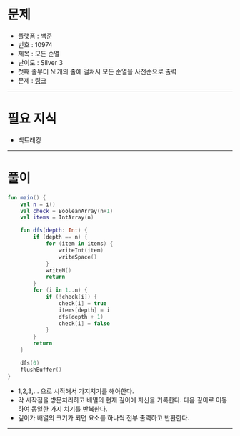 # 문제
- 플랫폼 : 백준
- 번호 : 10974
- 제목 : 모든 순열
- 난이도 : Silver 3
- 첫째 줄부터 N!개의 줄에 걸쳐서 모든 순열을 사전순으로 출력
- 문제 : <a href="https://www.acmicpc.net/problem/10974" target="_blank">링크</a>

---

# 필요 지식
- 백트래킹

---

# 풀이
```kotlin
fun main() {
    val n = i()
    val check = BooleanArray(n+1)
    val items = IntArray(n)

    fun dfs(depth: Int) {
        if (depth == n) {
            for (item in items) {
                writeInt(item)
                writeSpace()
            }
            writeN()
            return
        }
        for (i in 1..n) {
            if (!check[i]) {
                check[i] = true
                items[depth] = i
                dfs(depth + 1)
                check[i] = false
            }
        }
        return
    }

    dfs(0)
    flushBuffer()
}
```
- 1,2,3,... 으로 시작해서 가지치기를 해야한다.
- 각 시작점을 방문처리하고 배열의 현재 깊이에 자신을 기록한다. 다음 깊이로 이동하여 동일한 가지 치기를 반복한다.
- 깊이가 배열의 크기가 되면 요소를 하나씩 전부 출력하고 반환한다.

---
